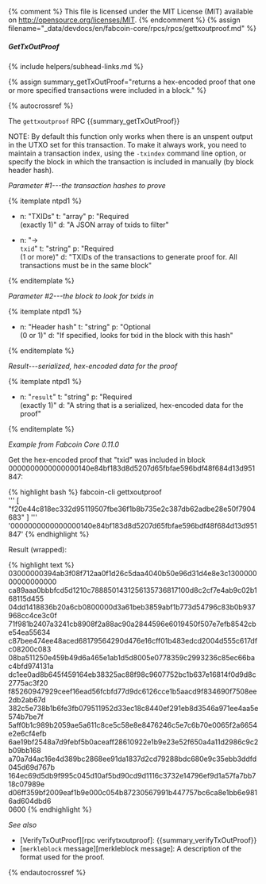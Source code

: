 {% comment %}
This file is licensed under the MIT License (MIT) available on
http://opensource.org/licenses/MIT.
{% endcomment %}
{% assign filename="_data/devdocs/en/fabcoin-core/rpcs/rpcs/gettxoutproof.md" %}

##### GetTxOutProof
{% include helpers/subhead-links.md %}

{% assign summary_getTxOutProof="returns a hex-encoded proof that one or more specified transactions were included in a block." %}

{% autocrossref %}

The `gettxoutproof` RPC {{summary_getTxOutProof}}

NOTE: By default this function only works when there is an
unspent output in the UTXO set for this transaction. To make it always work,
you need to maintain a transaction index, using the `-txindex` command line option, or
specify the block in which the transaction is included in manually (by block header hash).

*Parameter #1---the transaction hashes to prove*

{% itemplate ntpd1 %}
- n: "TXIDs"
  t: "array"
  p: "Required<br>(exactly 1)"
  d: "A JSON array of txids to filter"

- n: "→<br>`txid`"
  t: "string"
  p: "Required<br>(1 or more)"
  d: "TXIDs of the transactions to generate proof for.  All transactions must be in the same block"

{% enditemplate %}

*Parameter #2---the block to look for txids in*

{% itemplate ntpd1 %}
- n: "Header hash"
  t: "string"
  p: "Optional<br>(0 or 1)"
  d: "If specified, looks for txid in the block with this hash"

{% enditemplate %}

*Result---serialized, hex-encoded data for the proof*

{% itemplate ntpd1 %}
- n: "`result`"
  t: "string"
  p: "Required<br>(exactly 1)"
  d: "A string that is a serialized, hex-encoded data for the proof"

{% enditemplate %}

*Example from Fabcoin Core 0.11.0*

Get the hex-encoded proof that "txid" was included in block 0000000000000000140e84bf183d8d5207d65fbfae596bdf48f684d13d951847:

{% highlight bash %}
fabcoin-cli gettxoutproof \
  '''
    [
      "f20e44c818ec332d95119507fbe36f1b8b735e2c387db62adbe28e50f7904683"
    ]
  ''' \
  '0000000000000000140e84bf183d8d5207d65fbfae596bdf48f684d13d951847'
{% endhighlight %}

Result (wrapped):

{% highlight text %}
03000000394ab3f08f712aa0f1d26c5daa4040b50e96d31d4e8e3c130000000000000000\
ca89aaa0bbbfcd5d1210c7888501431256135736817100d8c2cf7e4ab9c02b168115d455\
04dd1418836b20a6cb0800000d3a61beb3859abf1b773d54796c83b0b937968cc4ce3c0f\
71f981b2407a3241cb8908f2a88ac90a2844596e6019450f507e7efb8542cbe54ea55634\
c87bee474ee48aced68179564290d476e16cff01b483edcd2004d555c617dfc08200c083\
08ba511250e459b49d6a465e1ab1d5d8005e0778359c2993236c85ec66bac4bfd974131a\
dc1ee0ad8b645f459164eb38325ac88f98c9607752bc1b637e16814f0d9d8c2775ac3f20\
f85260947929ceef16ead56fcbfd77d9dc6126cce1b5aacd9f834690f7508ee2db2ab67d\
382c5e738b1b6fe3fb079511952d33ec18c8440ef291eb8d3546a971ee4aa5e574b7be7f\
5aff0b1c989b2059ae5a611c8ce5c58e8e8476246c5e7c6b70e0065f2a6654e2e6cf4efb\
6ae19bf2548a7d9febf5b0aceaff28610922e1b9e23e52f650a4a11d2986c9c2b09bb168\
a70a7d4ac16e4d389bc2868ee91da1837d2cd79288bdc680e9c35ebb3ddfd045d69d767b\
164ec69d5db9f995c045d10af5bd90cd9d1116c3732e14796ef9d1a57fa7bb718c07989e\
d06ff359bf2009eaf1b9e000c054b87230567991b447757bc6ca8e1bb6e9816ad604dbd6\
0600
{% endhighlight %}

*See also*

* [VerifyTxOutProof][rpc verifytxoutproof]: {{summary_verifyTxOutProof}}
* [`merkleblock` message][merkleblock message]: A description of the
  format used for the proof.

{% endautocrossref %}
